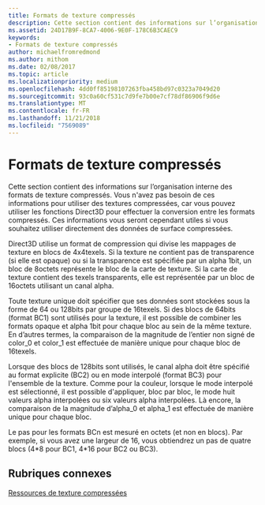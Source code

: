 ```yaml
---
title: Formats de texture compressés
description: Cette section contient des informations sur l’organisation interne des formats de texture compressés.
ms.assetid: 24D17B9F-8CA7-4006-9E0F-178C6B3CAEC9
keywords:
- Formats de texture compressés
author: michaelfromredmond
ms.author: mithom
ms.date: 02/08/2017
ms.topic: article
ms.localizationpriority: medium
ms.openlocfilehash: 4dd0ff85198107263fba458bd97c0323a7049d20
ms.sourcegitcommit: 93c0a60cf531c7d9fe7b00e7cf78df86906f9d6e
ms.translationtype: MT
ms.contentlocale: fr-FR
ms.lasthandoff: 11/21/2018
ms.locfileid: "7569089"
---
```

# <a name="compressed-texture-formats"></a>Formats de texture compressés


Cette section contient des informations sur l’organisation interne des formats de texture compressés. Vous n'avez pas besoin de ces informations pour utiliser des textures compressées, car vous pouvez utiliser les fonctions Direct3D pour effectuer la conversion entre les formats compressés. Ces informations vous seront cependant utiles si vous souhaitez utiliser directement des données de surface compressées.

Direct3D utilise un format de compression qui divise les mappages de texture en blocs de 4x4texels. Si la texture ne contient pas de transparence (si elle est opaque) ou si la transparence est spécifiée par un alpha 1bit, un bloc de 8octets représente le bloc de la carte de texture. Si la carte de texture contient des texels transparents, elle est représentée par un bloc de 16octets utilisant un canal alpha.

Toute texture unique doit spécifier que ses données sont stockées sous la forme de 64 ou 128bits par groupe de 16texels. Si des blocs de 64bits (format BC1) sont utilisés pour la texture, il est possible de combiner les formats opaque et alpha 1bit pour chaque bloc au sein de la même texture. En d’autres termes, la comparaison de la magnitude de l’entier non signé de color\_0 et color\_1 est effectuée de manière unique pour chaque bloc de 16texels.

Lorsque des blocs de 128bits sont utilisés, le canal alpha doit être spécifié au format explicite (BC2) ou en mode interpolé (format BC3) pour l'ensemble de la texture. Comme pour la couleur, lorsque le mode interpolé est sélectionné, il est possible d'appliquer, bloc par bloc, le mode huit valeurs alpha interpolées ou six valeurs alpha interpolées. Là encore, la comparaison de la magnitude d’alpha\_0 et alpha\_1 est effectuée de manière unique pour chaque bloc.

Le pas pour les formats BCn est mesuré en octets (et non en blocs). Par exemple, si vous avez une largeur de 16, vous obtiendrez un pas de quatre blocs (4\*8 pour BC1, 4\*16 pour BC2 ou BC3).

## <a name="span-idrelated-topicsspanrelated-topics"></a><span id="related-topics"></span>Rubriques connexes


[Ressources de texture compressées](compressed-texture-resources.md)

 

 




